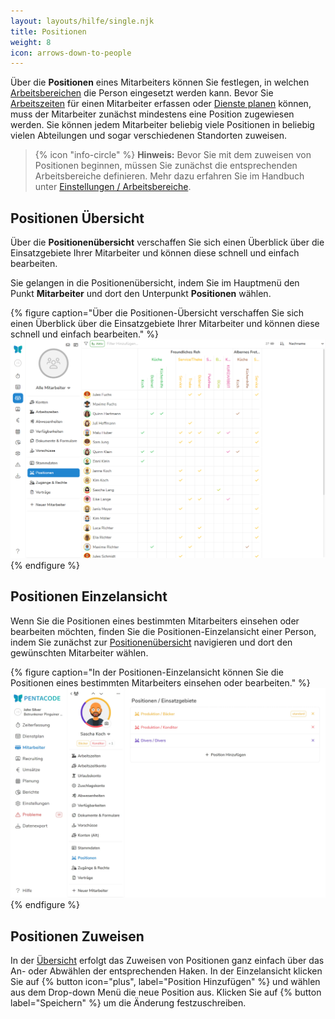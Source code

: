 ```yaml
---
layout: layouts/hilfe/single.njk
title: Positionen
weight: 8
icon: arrows-down-to-people
---
```


Über die **Positionen** eines Mitarbeiters können Sie festlegen, in welchen
[Arbeitsbereichen](/hilfe/handbuch/einstellungen/arbeitsbereiche/) die Person eingesetzt werden kann. Bevor Sie
[Arbeitszeiten](/hilfe/handbuch/mitarbeiter/arbeitszeiten) für einen Mitarbeiter erfassen oder [Dienste
planen](/hilfe/handbuch/dienstplan/) können, muss der Mitarbeiter zunächst
mindestens eine Position zugewiesen werden. Sie können jedem Mitarbeiter
beliebig viele Positionen in beliebig vielen Abteilungen und sogar verschiedenen
Standorten zuweisen.

> {% icon "info-circle" %} **Hinweis:** Bevor Sie mit dem zuweisen von Positionen beginnen, müssen Sie zunächst die
> entsprechenden Arbeitsbereiche definieren. Mehr dazu erfahren Sie im Handbuch unter [Einstellungen /
> Arbeitsbereiche](/hilfe/handbuch/einstellungen/arbeitsbereiche/).

## Positionen Übersicht

Über die **Positionenübersicht** verschaffen Sie sich einen Überblick über die Einsatzgebiete Ihrer Mitarbeiter und
können diese schnell und einfach bearbeiten.

Sie gelangen in die Positionenübersicht, indem Sie im Hauptmenü den Punkt **Mitarbeiter** und dort den Unterpunkt **Positionen** wählen.

{% figure caption="Über die Positionen-Übersicht verschaffen Sie sich einen Überblick über die Einsatzgebiete Ihrer Mitarbeiter und können diese schnell und einfach bearbeiten." %}
<img src="positionen-uebersicht.webp" />
{% endfigure %}

## Positionen Einzelansicht

Wenn Sie die Positionen eines bestimmten Mitarbeiters einsehen oder bearbeiten möchten, finden Sie die
Positionen-Einzelansicht einer Person, indem Sie zunächst zur [Positionenübersicht](#positionen-übersicht)
navigieren und dort den gewünschten Mitarbeiter wählen.

{% figure caption="In der Positionen-Einzelansicht können Sie die Positionen eines bestimmten Mitarbeiters einsehen oder bearbeiten." %}
<img src="positionen_einzel.webp" />
{% endfigure %}

## Positionen Zuweisen

In der [Übersicht](#positionen-übersicht) erfolgt das Zuweisen von Positionen ganz einfach über das An- oder Abwählen der entsprechenden Haken. In der Einzelansicht klicken Sie auf {% button icon="plus", label="Position Hinzufügen" %} und wählen aus dem Drop-down Menü die neue Position aus. Klicken Sie auf {% button label="Speichern" %} um die Änderung festzuschreiben. 

